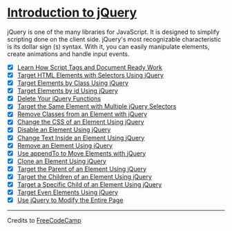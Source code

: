 # [Introduction to jQuery](https://learn.freecodecamp.org/front-end-libraries/jquery)

jQuery is one of the many libraries for JavaScript. It is designed to simplify scripting done on the client side. jQuery's most recognizable characteristic is its dollar sign (`$`) syntax. With it, you can easily manipulate elements, create animations and handle input events.

- [x] [Learn How Script Tags and Document Ready Work](01-learn-how-script-tags-and-document-ready-work.js)
- [x] [Target HTML Elements with Selectors Using jQuery](02-target-html-elements-with-selectors-using-jquery.js)
- [x] [Target Elements by Class Using jQuery](03-target-elements-by-class-using-jquery.js)
- [x] [Target Elements by id Using jQuery](04-target-elements-by-id-using-jquery.js)
- [x] [Delete Your jQuery Functions](05-delete-your-jquery-functions.js)
- [x] [Target the Same Element with Multiple jQuery Selectors](06-target-the-same-element-with-multiple-jquery-selectors.js)
- [x] [Remove Classes from an Element with jQuery](07-remove-classes-from-an-element-with-jquery.js)
- [x] [Change the CSS of an Element Using jQuery](08-change-the-css-of-an-element-using-jquery.js)
- [x] [Disable an Element Using jQuery](09-disable-an-element-using-jquery.js)
- [x] [Change Text Inside an Element Using jQuery](10-change-text-inside-an-element-using-jquery.js)
- [x] [Remove an Element Using jQuery](11-remove-an-element-using-jquery.js)
- [x] [Use appendTo to Move Elements with jQuery](12-use-appendto-to-move-elements-with-jquery.js)
- [x] [Clone an Element Using jQuery](13-clone-an-element-using-jquery.js)
- [x] [Target the Parent of an Element Using jQuery](14-target-the-parent-of-an-element-using-jquery.js)
- [x] [Target the Children of an Element Using jQuery](15-target-the-children-of-an-element-using-jquery.js)
- [x] [Target a Specific Child of an Element Using jQuery](16-target-a-specific-child-of-an-element-using-jquery.js)
- [x] [Target Even Elements Using jQuery](17-target-even-elements-using-jquery.js)
- [x] [Use jQuery to Modify the Entire Page](18-use-jquery-to-modify-the-entire-page.js)

---

Credits to [FreeCodeCamp](https://www.freecodecamp.org/)
